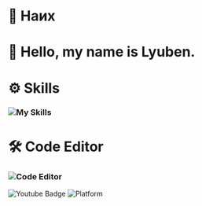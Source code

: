   # 📌 Наих
# 👋 Hello, my name is **Lyuben.**
# ⚙️ Skills
###    ![My Skills](https://skillicons.dev/icons?i=python,c,lua,html,rust)
# 🛠️ Code Editor
###    ![Code Editor](https://skillicons.dev/icons?i=vscode)
![Youtube Badge](https://img.shields.io/youtube/channel/subscribers/UC0RL_1zazhFnqplgCflSrlg?style=social)
![Platform](https://img.shields.io/badge/platform-IOS%20%7C%20Linux%20%7C%20FreeBSD-%23989898)
